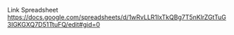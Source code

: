 Link Spreadsheet
https://docs.google.com/spreadsheets/d/1wRvLLR1IxTkQBg7T5nKlrZGtTuG3IGKGXQ7D51TtuFQ/edit#gid=0